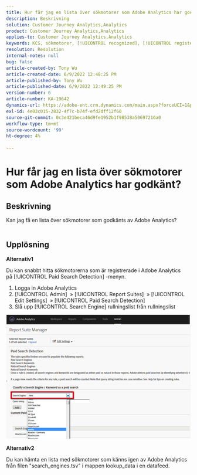 ```yaml
---
title: Hur får jag en lista över sökmotorer som Adobe Analytics har godkänt?
description: Beskrivning
solution: Customer Journey Analytics,Analytics
product: Customer Journey Analytics,Analytics
applies-to: Customer Journey Analytics,Analytics
keywords: KCS, sökmotorer, [!UICONTROL recognized], [!UICONTROL registered], [!UICONTROL list], Adobe Analytics
resolution: Resolution
internal-notes: null
bug: false
article-created-by: Tony Wu
article-created-date: 6/9/2022 12:48:25 PM
article-published-by: Tony Wu
article-published-date: 6/9/2022 12:49:25 PM
version-number: 6
article-number: KA-19642
dynamics-url: https://adobe-ent.crm.dynamics.com/main.aspx?forceUCI=1&pagetype=entityrecord&etn=knowledgearticle&id=6c2d5c72-f2e7-ec11-bb3c-000d3a3b1c99
exl-id: 4e03c015-2832-4f7c-b74f-efd2dff12f60
source-git-commit: 0c3e421beca46d9fe1952b1f98538a50697216a0
workflow-type: tm+mt
source-wordcount: '99'
ht-degree: 4%

---
```


# Hur får jag en lista över sökmotorer som Adobe Analytics har godkänt?

## Beskrivning

Kan jag få en lista över sökmotorer som godkänts av Adobe Analytics?
<br> 

## Upplösning


<b>Alternativ1</b>

Du kan snabbt hitta sökmotorerna som är registrerade i Adobe Analytics på [!UICONTROL Paid Search Detection] -menyn.

1. Logga in Adobe Analytics
2. [!UICONTROL Admin]  » [!UICONTROL Report Suites]  » [!UICONTROL Edit Settings]  » [!UICONTROL Paid Search Detection]
3. Slå upp [!UICONTROL Search Engine] rullningslist från rullningslist


![](assets/d35acf7a-a0e7-ec11-bb3c-000d3a3bd25c.png)

<b>Alternativ2</b>

Du kan hämta en lista med sökmotorer som känns igen av Adobe Analytics från filen &quot;search_engines.tsv&quot; i mappen lookup_data i en datafeed.
